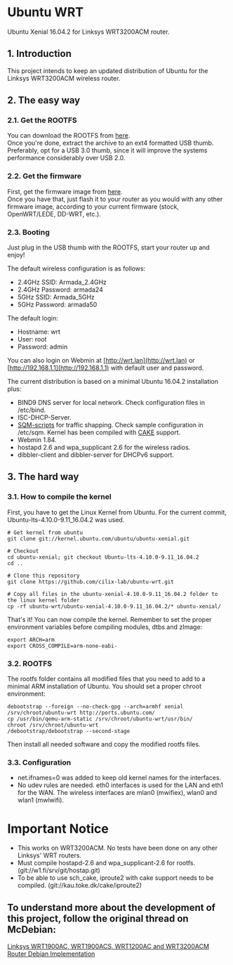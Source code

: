 # Ubuntu WRT
Ubuntu Xenial 16.04.2 for Linksys WRT3200ACM router.

## 1. Introduction
This project intends to keep an updated distribution of Ubuntu for the Linksys WRT3200ACM wireless router.

## 2. The easy way

### 2.1. Get the ROOTFS
You can download the ROOTFS from [here](https://mediafire.com).  
Once you're done, extract the archive to an ext4 formatted USB thumb. Preferably, opt for a USB 3.0 thumb, since it will improve the systems performance considerably over USB 2.0.  

### 2.2. Get the firmware
First, get the firmware image from [here](https://mediafire.com).  
Once you have that, just flash it to your router as you would with any other firmware image, according to your current firmware (stock, OpenWRT/LEDE, DD-WRT, etc.).  

### 2.3. Booting
Just plug in the USB thumb with the ROOTFS, start your router up and enjoy!  

The default wireless configuration is as follows:  

* 2.4GHz SSID: Armada_2.4GHz  
* 2.4GHz Password: armada24  
* 5GHz SSID: Armada_5GHz  
* 5GHz Password: armada50  

The default login:  

* Hostname: wrt  
* User: root  
* Password: admin  

You can also login on Webmin at [http://wrt.lan](http://wrt.lan) or [http://192.168.1.1](http://192.168.1.1) with default user and password.  

The current distribution is based on a minimal Ubuntu 16.04.2 installation plus:  

* BIND9 DNS server for local network. Check configuration files in /etc/bind.  
* ISC-DHCP-Server.  
* [SQM-scripts](https://github.com/tohojo/sqm-scripts) for traffic shapping. Check sample configuration in /etc/sqm. Kernel has been compiled with [CAKE](https://www.bufferbloat.net/projects/codel/wiki/Cake/) support.  
* Webmin 1.84.  
* hostapd 2.6 and wpa_supplicant 2.6 for the wireless radios.  
* dibbler-client and dibbler-server for DHCPv6 support.  

## 3. The hard way

### 3.1. How to compile the kernel
First, you have to get the Linux Kernel from Ubuntu. For the current commit, Ubuntu-lts-4.10.0-9.11_16.04.2 was used.

`# Get kernel from ubuntu`  
`git clone git://kernel.ubuntu.com/ubuntu/ubuntu-xenial.git`  

`# Checkout`  
`cd ubuntu-xenial; git checkout Ubuntu-lts-4.10.0-9.11_16.04.2`  
`cd ..`  

`# Clone this repository`  
`git clone https://github.com/cilix-lab/ubuntu-wrt.git`  

`# Copy all files in the ubuntu-xenial-4.10.0-9.11_16.04.2 folder to the linux kernel folder`  
`cp -rf ubuntu-wrt/ubuntu-xenial-4.10.0-9.11_16.04.2/* ubuntu-xenial/`  

That's it! You can now compile the kernel. Remember to set the proper environment variables before compiling modules, dtbs and zImage:  

`export ARCH=arm`  
`export CROSS_COMPILE=arm-none-eabi-`  

### 3.2. ROOTFS
The rootfs folder contains all modified files that you need to add to a minimal ARM installation of Ubuntu. You should set a proper chroot environment:  

`debootstrap --foreign --no-check-gpg --arch=armhf xenial /srv/chroot/ubuntu-wrt http://ports.ubuntu.com/`  
`cp /usr/bin/qemu-arm-static /srv/chroot/ubuntu-wrt/usr/bin/`  
`chroot /srv/chroot/ubuntu-wrt`  
`/debootstrap/debootstrap --second-stage`  

Then install all needed software and copy the modified rootfs files.

### 3.3. Configuration
* net.ifnames=0 was added to keep old kernel names for the interfaces.  
* No udev rules are needed. eth0 interfaces is used for the LAN and eth1 for the WAN. The wireless interfaces are mlan0 (mwifiex), wlan0 and wlan1 (mwlwifi).  

# Important Notice
* This works on WRT3200ACM. No tests have been done on any other Linksys' WRT routers.  
* Must compile hostapd-2.6 and wpa_supplicant-2.6 for rootfs. (git://w1.fi/srv/git/hostap.git)  
* To be able to use sch_cake, iproute2 with cake support needs to be compiled. (git://kau.toke.dk/cake/iproute2)  

## To understand more about the development of this project, follow the original thread on McDebian:
[Linksys WRT1900AC, WRT1900ACS, WRT1200AC and WRT3200ACM Router Debian Implementation](https://www.snbforums.com/threads/linksys-wrt1900ac-wrt1900acs-wrt1200ac-and-wrt3200acm-router-debian-implementation.28394/)

